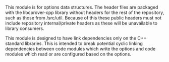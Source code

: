 This module is for options data structures. The header files are packaged with
the libcprover-cpp library without headers for the rest of the repository,
such as those from /src/util. Because of this these public headers must not
include repository internal/private headers as these will be unavailable to
library consumers.

This module is designed to have link dependencies only on the C++ standard
libraries. This is intended to break potential cyclic linking dependencies
between code modules which write the options and code modules which read or are
configured based on the options.
